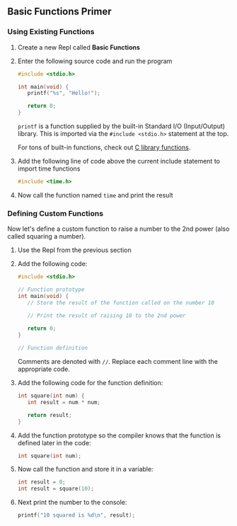 ## Basic Functions Primer

### Using Existing Functions
1. Create a new Repl called **Basic Functions**
   
1. Enter the following source code and run the program
      ```C
      #include <stdio.h>
      
      int main(void) {
         printf("%s", "Hello!");
      
         return 0;
      }
      ```
      `printf` is a function supplied by the built-in Standard I/O (Input/Output) library. This is imported via the `#include <stdio.h>` statement at the top.

      For tons of built-in functions, check out [C library functions](https://www.geeksforgeeks.org/c-library-functions/).

1. Add the following line of code above the current include statement to import time functions

      ```C
      #include <time.h>
      ```

1. Now call the function named `time` and print the result

### Defining Custom Functions
Now let's define a custom function to raise a number to the 2nd power (also called squaring a number).

1. Use the Repl from the previous section

1. Add the following code:

      ```C
      #include <stdio.h>

      // Function prototype
      int main(void) {
         // Store the result of the function called on the number 10

         // Print the result of raising 10 to the 2nd power
               
         return 0;
      }

      // Function definition
      ```
      Comments are denoted with `//`. Replace each comment line with the appropriate code.

1. Add the following code for the function definition:

      ```C
      int square(int num) {
         int result = num * num;

         return result;
      }
      ```

1. Add the function prototype so the compiler knows that the function is defined later in the code:

      ```C
      int square(int num);
      ```

1. Now call the function and store it in a variable:

      ```C
      int result = 0;
      int result = square(10);
      ```

1. Next print the number to the console:

      ```C
      printf("10 squared is %d\n", result);
      ```
